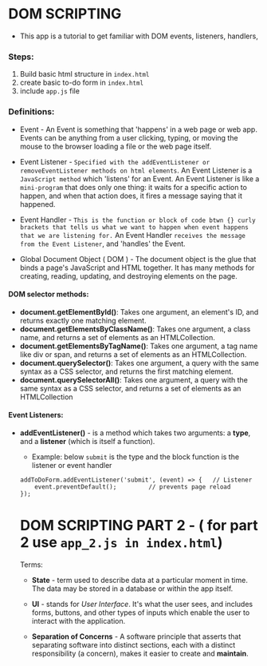 # DOM SCRIPTING

* This app is a tutorial to get familiar with DOM events, listeners, handlers,

### Steps:
1. Build basic html structure in `index.html`
2. create basic to-do form in `index.html`
3. include `app.js` file


### Definitions:

* Event - An Event is something that 'happens' in a web page or web app. Events can be anything from a user clicking, typing, or moving the mouse to the browser loading a file or the web page itself.

* Event Listener - `Specified with the addEventListener or removeEventListener methods on html elements`. An Event Listener is a `JavaScript method` which 'listens' for an Event. An Event Listener is like a `mini-program` that does only one thing: it waits for a specific action to happen, and when that action does, it fires a message saying that it happened.

* Event Handler - `This is the function or block of code btwn {} curly brackets that tells us what we want to happen when event happens that we are listening for.` An Event Handler `receives the message from the Event Listener`, and 'handles' the Event.

* Global Document Object  ( DOM ) - The  document object is the glue that binds a page's JavaScript and HTML together. It has many methods for creating, reading, updating, and destroying elements on the page.  

#### DOM selector methods:

-  __document.getElementById()__: Takes one argument, an element's ID, and returns exactly one matching element.
- __document.getElementsByClassName()__: Takes one argument, a class name, and returns a set of elements as an HTMLCollection.
- __document.getElementsByTagName()__: Takes one argument, a tag name like div or  span, and returns a set of elements as an HTMLCollection.
- __document.querySelector()__: Takes one argument, a query with the same syntax as a CSS selector, and returns the first matching element.
- __document.querySelectorAll()__: Takes one argument, a query with the same syntax as a CSS selector, and returns a set of elements as an HTMLCollection

#### Event Listeners:

* __addEventListener()__ - is a method which takes two arguments: a __type__, and a __listener__ (which is itself a function).

  * Example: below `submit` is the type and the block function is the listener or event handler

  ```
  addToDoForm.addEventListener('submit', (event) => {   // Listener
      event.preventDefault();         // prevents page reload
  });

  ```



  # DOM SCRIPTING PART 2 - ( __for part 2 use `app_2.js in index.html`__)

  Terms:
  * __State__ - term used to describe data at a particular moment in time. The data may be stored in a database or within the app itself.

  * __UI__ - stands for _User Interface_. It's what the user sees, and includes forms, buttons, and other types of inputs which enable the user to interact with the application.

  * __Separation of Concerns__ - A software principle that asserts that separating software into distinct sections, each with a distinct responsibility (a concern), makes it easier to create and __maintain__.
